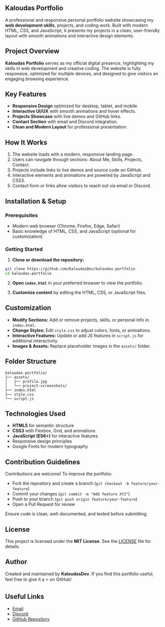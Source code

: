 ## Kaloudas Portfolio

A professional and responsive personal portfolio website showcasing my **web development skills**, projects, and coding work. Built with modern HTML, CSS, and JavaScript, it presents my projects in a clean, user-friendly layout with smooth animations and interactive design elements.

## Project Overview

**Kaloudas Portfolio** serves as my official digital presence, highlighting my skills in web development and creative coding. The website is fully responsive, optimized for multiple devices, and designed to give visitors an engaging browsing experience.

## Key Features

* **Responsive Design** optimized for desktop, tablet, and mobile.
* **Interactive UI/UX** with smooth animations and hover effects.
* **Projects Showcase** with live demos and GitHub links.
* **Contact Section** with email and Discord integration.
* **Clean and Modern Layout** for professional presentation.

## How It Works

1. The website loads with a modern, responsive landing page.
2. Users can navigate through sections: About Me, Skills, Projects, Contact.
3. Projects include links to live demos and source code on GitHub.
4. Interactive elements and animations are powered by JavaScript and CSS3.
5. Contact form or links allow visitors to reach out via email or Discord.

## Installation & Setup

### Prerequisites

* Modern web browser (Chrome, Firefox, Edge, Safari)
* Basic knowledge of HTML, CSS, and JavaScript (optional for customization)

### Getting Started

1. **Clone or download the repository:**

```bash
git clone https://github.com/KaloudasDev/kaloudas-portfolio
cd kaloudas-portfolio
````

2. **Open `index.html`** in your preferred browser to view the portfolio.

3. **Customize content** by editing the HTML, CSS, or JavaScript files.

## Customization

* **Modify Sections:** Add or remove projects, skills, or personal info in `index.html`.
* **Change Styles:** Edit `style.css` to adjust colors, fonts, or animations.
* **Interactive Features:** Update or add JS features in `script.js` for additional interactivity.
* **Images & Assets:** Replace placeholder images in the `assets/` folder.

## Folder Structure

```
kaloudas-portfolio/
├── assets/
│   ├── profile.jpg
│   └── project-screenshots/
├── index.html
├── style.css
└── script.js
```

## Technologies Used

* **HTML5** for semantic structure
* **CSS3** with Flexbox, Grid, and animations
* **JavaScript (ES6+)** for interactive features
* Responsive design principles
* Google Fonts for modern typography

## Contribution Guidelines

Contributions are welcome! To improve the portfolio:

* Fork the repository and create a branch (`git checkout -b feature/your-feature`)
* Commit your changes (`git commit -m "Add feature XYZ"`)
* Push to your branch (`git push origin feature/your-feature`)
* Open a Pull Request for review

Ensure code is clean, well-documented, and tested before submitting.

## License

This project is licensed under the **MIT License**.
See the [LICENSE](./LICENSE) file for details.

## Author

Created and maintained by **KaloudasDev**.
If you find this portfolio useful, feel free to give it a ⭐️ on GitHub!

## Useful Links

* [Email](mailto:kaloudasdev@gmail.com)
* [Discord](https://discordapp.com/users/1069279857072160921)
* [GitHub Repository](https://github.com/KaloudasDev/kaloudas-portfolio)
